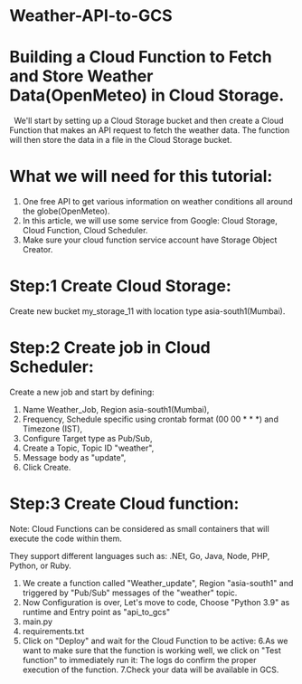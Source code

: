 # Weather-API-to-GCS
# Building a Cloud Function to Fetch and Store Weather Data(OpenMeteo) in Cloud Storage.
 
We'll start by setting up a Cloud Storage bucket and then create a Cloud Function that makes an API request to fetch the weather data. The function will then store the data in a file in the Cloud Storage bucket.


# What we will need for this tutorial:

1. One free API to get various information on weather conditions all around the globe(OpenMeteo).
2. In this article, we will use some service from Google: Cloud Storage, Cloud Function, Cloud Scheduler.
3. Make sure your cloud function service account have Storage Object Creator.


# Step:1 Create Cloud Storage:
  
  Create new bucket my_storage_11 with location type asia-south1(Mumbai).

# Step:2 Create job in Cloud Scheduler: 
  
Create a new job and start by defining:
1. Name Weather_Job, Region asia-south1(Mumbai),
2. Frequency, Schedule specific using crontab format (00 00 * * *) and Timezone (IST),
3. Configure Target type as Pub/Sub,
4. Create a Topic, Topic ID "weather",
5. Message body as "update",
6. Click Create.

# Step:3 Create Cloud function:

Note: Cloud Functions can be considered as small containers that will execute the code within them. 

They support different languages such as: .NEt, Go, Java, Node, PHP, Python, or Ruby.

1. We create a function called "Weather_update", Region "asia-south1" and triggered by "Pub/Sub" messages of the "weather" topic.
2. Now Configuration is over, Let's move to code, Choose "Python 3.9" as runtime and Entry point as "api_to_gcs"
3. main.py
4. requirements.txt
5. Click on "Deploy" and wait for the Cloud Function to be active:
6.As we want to make sure that the function is working well, we click on "Test function" to immediately run it:
The logs do confirm the proper execution of the function.
7.Check your data will be available in GCS.
